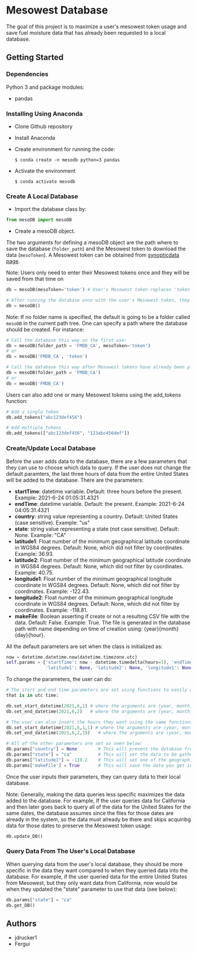# Mesowest Database

The goal of this project is to maximize a user's mesowest token usage and save fuel moisture data that has 
already been requested to a local database.

## Getting Started

### Dependencies

Python 3 and package modules:
* pandas

### Installing Using Anaconda

* Clone Github repository
* Install Anaconda
* Create environment for running the code:
 
      $ conda create -n mesodb python=3 pandas

* Activate the environment
      
      $ conda activate mesodb

### Create A Local Database

* Import the database class by:
```python
from mesoDB import mesoDB
```
* Create a mesoDB object. 

The two arguments for defining a mesoDB object are the path where to save the database (`folder_path`) and the Mesowest token to download the data (`mesoToken`). A Mesowest token can be obtained from [synopticdata page](https://developers.synopticdata.com/).

Note: Users only need to enter their Mesowest tokens once and they will be saved from that time on
```python
db = mesoDB(mesoToken='token') # User's Mesowest token replaces 'token'

# After running the database once with the user's Mesowest token, they no longer need to have their token as a parameter:
db = mesoDB()
```

Note: If no folder name is specified, the default is going to be a folder called `mesoDB` in the current path tree. One can specify a path where the database should be created. For instance:
```python
# Call the database this way on the first use:
db = mesoDB(folder_path = 'FMDB_CA', mesoToken='token')
# or 
db = mesoDB('FMDB_CA', 'token')

# Call the database this way after Mesowest tokens have already been placed in the local database:
db = mesoDB(folder_path = 'FMDB_CA')
# or
db = mesoDB('FMDB_CA')
```
Users can also add one or many Mesowest tokens using the add_tokens function:
```python
# Add a single token
db.add_tokens("abc123def456")

# Add multiple tokens
db.add_tokens(["abc123def456", "123abc456def"])
````


### Create/Update Local Database

Before the user adds data to the database, there are a few parameters that they can use to choose
which data to query. If the user does not change the default paramters, the last three hours 
of data from the entire United States will be added to the database. There are the parameters:

* **startTime**: datetime variable. Default: three hours before the present. Example: 2021-6-24 01:05:31.4321
* **endTime**: datetime variable. Default: the present. Example: 2021-6-24 04:05:31.4321
* **country**: string value representing a country. Default: United States (case sensitive). Example: "us"
* **state**: string value representing a state (not case sensitive). Default: None. Example: "CA"
* **latitude1**: Float number of the minimum geographical latitude coordinate in WGS84 degrees. Default: None, which did not filter by coordinates. Example: 36.93.
* **latitude2**: Float number of the minimum geographical latitude coordinate in WGS84 degrees. Default: None, which did not filter by coordinates. Example: 40.75.
* **longitude1**: Float number of the minimum geographical longitude coordinate in WGS84 degrees. Default: None, which did not filter by coordinates. Example: -122.43.
* **longitude2**: Float number of the minimum geographical longitude coordinate in WGS84 degrees. Default: None, which did not filter by coordinates. Example: -118.81.
* **makeFile**: Boolean asserting if create or not a resulting CSV file with the data. Default: False. Example: True. The file is generated in the database path with name depending on time of creation using: {year}{month}{day}{hour}.

All the default parameters are set when the class is initialized as:
```python
now = datetime.datetime.now(datetime.timezone.utc)
self.params = {'startTime': now - datetime.timedelta(hours=3), 'endTime': now, 'country': 'us', 'state': None,
               'latitude1': None, 'latitude2': None, 'longitude1': None, 'longitude2': None, 'makeFile': False}
````

To change the parameters, the user can do:
```python
# The start and end time parameters are set using functions to easily allow the user to create a datetime object
that is in utc time:

db.set_start_datetime(2021,6,1) # where the arguments are (year, month, day)
db.set_end_datetime(2021,6,2)   # where the arguments are (year, month, day)

# The user can also insert the hours they want using the same functions above:
db.set_start_datetime(2021,6,1,1) # where the arguments are (year, month, day, hour)
db.set_end_datetime(2021,6,2,19)   # where the arguments are (year, month, day, hour)

# All of the other parameters are set as seen below:
db.params["country"] = None        # This will prevent the database from getting all the data for the country
db.params["state"] = "ca"          # This will set the data to be gathered to be from California
db.params["latitude1"] = -119.2    # This will set one of the geographical coordinates limits
db.params['makeFile'] = True       # This will save the data you get into a CSV file
````

Once the user inputs their parameters, they can query data to their local database. 

Note: Generally, making the data queries less specific maximizes the data added to the database. For example, If  the user queries data for California and then later goes back to query all of the data for the United States for  the same dates, the database assumes since the files for those dates are already in the system, so the data must  already be there and skips acquiribg data for those dates to preserve the Mesowest token usage:
```python
db.update_DB()
````

### Query Data From The User's Local Database

When querying data from the user's local database, they should be more specific in the data they want compared to when they queried data into the database. For example, if the user queried data for the entire United States from Mesowest, but they only want data from California, now would be when they updated the "state" parameter to use that data (see below):
```python
db.params["state"] = "ca" 
db.get_DB()
```

## Authors
* jdrucker1
* Fergui
